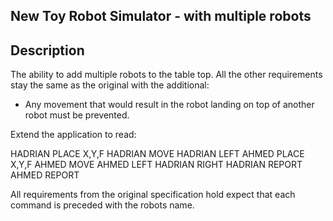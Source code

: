 New
Toy Robot Simulator - with multiple robots
------------------------------------------

Description
-----------

The ability to add multiple robots to the table top.
All the other requirements stay the same as the original with the additional:
- Any movement that would result in the robot landing on top of another robot must be prevented.


Extend the application to read:

HADRIAN PLACE X,Y,F
HADRIAN MOVE
HADRIAN LEFT
AHMED PLACE X,Y,F
AHMED MOVE
AHMED LEFT
HADRIAN RIGHT
HADRIAN REPORT
AHMED REPORT

All requirements from the original specification hold expect that each command is preceded with the robots name.
